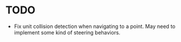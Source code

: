# TODO
* Fix unit collision detection when navigating to a point. May need to implement some kind of steering behaviors.
